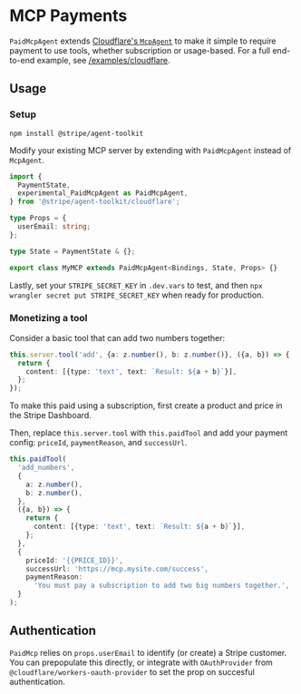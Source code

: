 # MCP Payments

`PaidMcpAgent` extends [Cloudflare's `McpAgent`](https://github.com/cloudflare/agents) to make it simple to require payment to use tools, whether subscription or usage-based. For a full end-to-end example, see [/examples/cloudflare](../../examples/cloudflare/).

## Usage

### Setup

```
npm install @stripe/agent-toolkit
```

Modify your existing MCP server by extending with `PaidMcpAgent` instead of `McpAgent`.

```ts
import {
  PaymentState,
  experimental_PaidMcpAgent as PaidMcpAgent,
} from '@stripe/agent-toolkit/cloudflare';

type Props = {
  userEmail: string;
};

type State = PaymentState & {};

export class MyMCP extends PaidMcpAgent<Bindings, State, Props> {}
```

Lastly, set your `STRIPE_SECRET_KEY` in `.dev.vars` to test, and then `npx wrangler secret put STRIPE_SECRET_KEY` when ready for production.

### Monetizing a tool

Consider a basic tool that can add two numbers together:

```ts
this.server.tool('add', {a: z.number(), b: z.number()}, ({a, b}) => {
  return {
    content: [{type: 'text', text: `Result: ${a + b}`}],
  };
});
```

To make this paid using a subscription, first create a product and price in the Stripe Dashboard.

Then, replace `this.server.tool` with `this.paidTool` and add your payment config: `priceId`, `paymentReason`, and `successUrl`.

```ts
this.paidTool(
  'add_numbers',
  {
    a: z.number(),
    b: z.number(),
  },
  ({a, b}) => {
    return {
      content: [{type: 'text', text: `Result: ${a + b}`}],
    };
  },
  {
    priceId: '{{PRICE_ID}}',
    successUrl: 'https://mcp.mysite.com/success',
    paymentReason:
      'You must pay a subscription to add two big numbers together.',
  }
);
```

## Authentication

`PaidMcp` relies on `props.userEmail` to identify (or create) a Stripe customer. You can prepopulate this directly, or integrate with `OAuthProvider` from `@cloudflare/workers-oauth-provider` to set the prop on succesful authentication.
